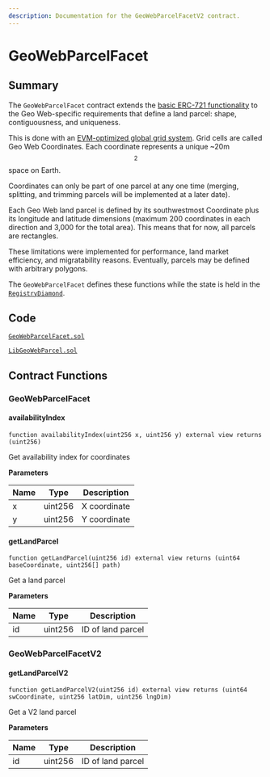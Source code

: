 ```yaml
---
description: Documentation for the GeoWebParcelFacetV2 contract.
---
```


# GeoWebParcelFacet

## Summary

The `GeoWebParcelFacet` contract extends the [basic ERC-721 functionality](../erc721facet) to the Geo Web-specific requirements that define a land parcel: shape, contiguousness, and uniqueness.

This is done with an [EVM-optimized global grid system](./geo-web-coordinates). Grid cells are called Geo Web Coordinates. Each coordinate represents a unique \~20m$$^2$$ space on Earth.&#x20;

Coordinates can only be part of one parcel at any one time (merging, splitting, and trimming parcels will be implemented at a later date).

Each Geo Web land parcel is defined by its southwestmost Coordinate plus its longitude and latitude dimensions (maximum 200 coordinates in each direction and 3,000 for the total area). This means that for now, all parcels are rectangles.

These limitations were implemented for performance, land market efficiency, and migratability reasons. Eventually, parcels may be defined with arbitrary polygons.

The `GeoWebParcelFacet` defines these functions while the state is held in the [`RegistryDiamond`](../).

## Code

[`GeoWebParcelFacet.sol`](https://github.com/Geo-Web-Project/core-contracts/blob/main/contracts/registry/facets/GeoWebParcelFacet.sol)

[`LibGeoWebParcel.sol`](https://github.com/Geo-Web-Project/core-contracts/blob/main/contracts/registry/libraries/LibGeoWebParcel.sol)

## Contract Functions

### GeoWebParcelFacet

#### availabilityIndex

```solidity
function availabilityIndex(uint256 x, uint256 y) external view returns (uint256)
```

Get availability index for coordinates

**Parameters**

| Name | Type    | Description  |
| ---- | ------- | ------------ |
| x    | uint256 | X coordinate |
| y    | uint256 | Y coordinate |

#### getLandParcel

```solidity
function getLandParcel(uint256 id) external view returns (uint64 baseCoordinate, uint256[] path)
```

Get a land parcel

**Parameters**

| Name | Type    | Description       |
| ---- | ------- | ----------------- |
| id   | uint256 | ID of land parcel |

### GeoWebParcelFacetV2

#### getLandParcelV2

```solidity
function getLandParcelV2(uint256 id) external view returns (uint64 swCoordinate, uint256 latDim, uint256 lngDim)
```

Get a V2 land parcel

**Parameters**

| Name | Type    | Description       |
| ---- | ------- | ----------------- |
| id   | uint256 | ID of land parcel |
